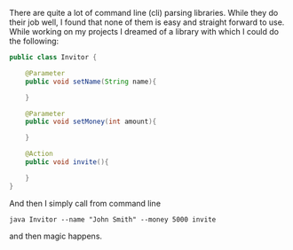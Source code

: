 There are quite a lot of command line (cli) parsing libraries. While they do their job well, I found that none of them is easy and straight forward to use. While working on my projects I dreamed of a library with which I could do the following:

```java
public class Invitor {

    @Parameter
    public void setName(String name){

    }

    @Parameter
    public void setMoney(int amount){

    }

    @Action
    public void invite(){

    }
}
```

And then I simply call from command line

`java Invitor --name "John Smith" --money 5000 invite`

and then magic happens.

